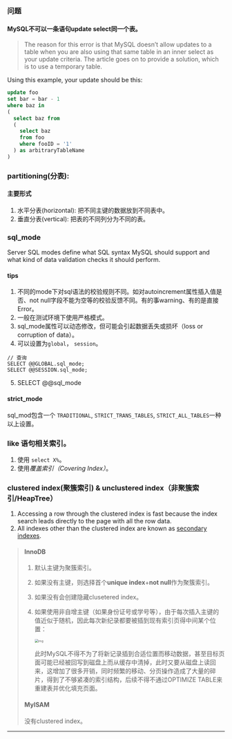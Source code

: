 ### 问题

#### MySQL不可以一条语句update select同一个表。

>The reason for this error is that MySQL doesn’t allow updates to a table when you are also using that same table in an inner select as your update criteria. The article goes on to provide a solution, which is to use a temporary table.

Using this example, your update should be this:

```sql
update foo
set bar = bar - 1
where baz in
(
  select baz from
  (
    select baz
    from foo
    where fooID = '1'
  ) as arbitraryTableName
)
```

### partitioning(分表):

#### 主要形式

1. 水平分表(horizontal): 把不同主键的数据放到不同表中。
2. 垂直分表(vertical): 把表的不同列分为不同的表。

### sql_mode
Server SQL modes define what SQL syntax MySQL should support and what kind of data validation checks it should perform. 
#### tips 
1. 不同的mode下对sql语法的校验规则不同。如对autoincrement属性插入值是否、not null字段不能为空等的校验反馈不同。有的事warning、有的是直接Error。
2. 一般在测试环境下使用严格模式。
3. sql_mode属性可以动态修改，但可能会引起数据丢失或损坏（loss or corruption of data）。
4. 可以设置为`global`， `session`。
```mysql
// 查询
SELECT @@GLOBAL.sql_mode; 
SELECT @@SESSION.sql_mode;
```
5. SELECT @@sql_mode

#### strict_mode
sql_mod包含一个 `TRADITIONAL`, `STRICT_TRANS_TABLES`, `STRICT_ALL_TABLES`一种以上设置。


### like 语句相关索引。

1. 使用 `select X%`。
2. 使用*覆盖索引（Covering Index）*。

### clustered index(聚簇索引) & unclustered index（非聚簇索引/HeapTree）

1. Accessing a row through the clustered index is fast because the index search leads directly to the page with all the row data.
2. All indexes other than the clustered index are known as [secondary indexes](https://dev.mysql.com/doc/refman/5.7/en/glossary.html#glos_secondary_index).

> #### InnoDB
>
> 1. 默认主键为聚簇索引。
>
> 2. 如果没有主键，则选择首个**unique index**+**not null**作为聚簇索引。
>
> 3. 如果没有会创建隐藏clusetered index。
>
> 4. 如果使用非自增主键（如果身份证号或学号等），由于每次插入主键的值近似于随机，因此每次新纪录都要被插到现有索引页得中间某个位置：
>
>    <img src="../../../../backup/src/14.png" alt="img" style="zoom:50%;" />
>
>    此时MySQL不得不为了将新记录插到合适位置而移动数据，甚至目标页面可能已经被回写到磁盘上而从缓存中清掉，此时又要从磁盘上读回来，这增加了很多开销，同时频繁的移动、分页操作造成了大量的碎片，得到了不够紧凑的索引结构，后续不得不通过OPTIMIZE TABLE来重建表并优化填充页面。
>
> #### MyISAM
>
> 没有clustered index。



----

[^覆盖索引]: Covering Index， an index that contains all of, and possibly more, the columns you need for your query.

